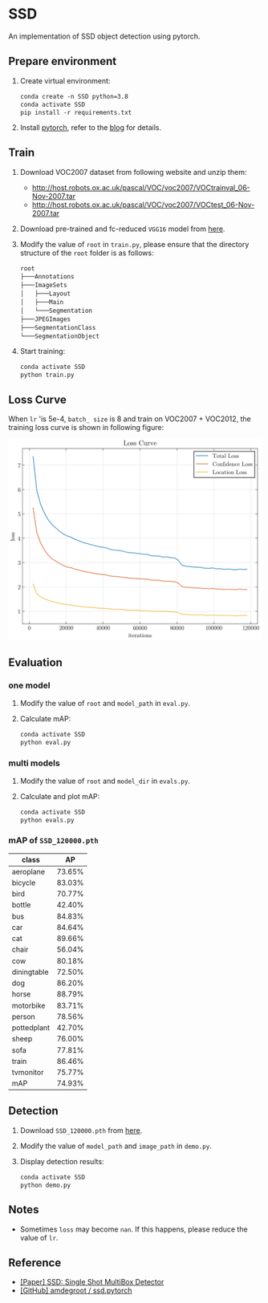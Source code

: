 # SSD
An implementation of SSD object detection using pytorch.

## Prepare environment
1. Create virtual environment:

    ```shell
    conda create -n SSD python=3.8
    conda activate SSD
    pip install -r requirements.txt
    ```

2. Install [pytorch](https://pytorch.org/), refer to the [blog](https://blog.csdn.net/qq_23013309/article/details/103965619) for details.


## Train
1. Download VOC2007 dataset from following website and unzip them:
   * http://host.robots.ox.ac.uk/pascal/VOC/voc2007/VOCtrainval_06-Nov-2007.tar
   * http://host.robots.ox.ac.uk/pascal/VOC/voc2007/VOCtest_06-Nov-2007.tar

2. Download pre-trained and fc-reduced `VGG16` model from [here](https://github.com/zhiyiYo/SSD/releases/download/v1.0.0/vgg16_reducedfc.pth).

3. Modify the value of `root` in `train.py`, please ensure that the directory structure of the `root` folder is as follows:

    ```txt
    root
    ├───Annotations
    ├───ImageSets
    │   ├───Layout
    │   ├───Main
    │   └───Segmentation
    ├───JPEGImages
    ├───SegmentationClass
    └───SegmentationObject
    ```

4. Start training:

    ```shell
    conda activate SSD
    python train.py
    ```

## Loss Curve
When `lr` 'is 5e-4, `batch_ size` is 8 and train on VOC2007 + VOC2012, the training loss curve is shown in following figure:

![损失曲线](resource/image/损失曲线.png)

## Evaluation
### one model
1. Modify the value of `root` and `model_path` in `eval.py`.
2. Calculate mAP:

    ```sh
    conda activate SSD
    python eval.py
    ```

### multi models
1. Modify the value of `root` and `model_dir` in `evals.py`.
2. Calculate and plot mAP:

    ```shell
    conda activate SSD
    python evals.py
    ```

### mAP of `SSD_120000.pth`

| class       | AP     |
| ----------- | ------ |
| aeroplane   | 73.65% |
| bicycle     | 83.03% |
| bird        | 70.77% |
| bottle      | 42.40% |
| bus         | 84.83% |
| car         | 84.64% |
| cat         | 89.66% |
| chair       | 56.04% |
| cow         | 80.18% |
| diningtable | 72.50% |
| dog         | 86.20% |
| horse       | 88.79% |
| motorbike   | 83.71% |
| person      | 78.56% |
| pottedplant | 42.70% |
| sheep       | 76.00% |
| sofa        | 77.81% |
| train       | 86.46% |
| tvmonitor   | 75.77% |
| mAP         | 74.93% |


## Detection
1. Download `SSD_120000.pth` from [here](https://github.com/zhiyiYo/SSD/releases/download/v1.1.0/SSD_120000.pth).
2. Modify the value of `model_path` and `image_path` in `demo.py`.
3. Display detection results:

    ```shell
    conda activate SSD
    python demo.py
    ```


## Notes
* Sometimes `loss` may become `nan`. If this happens, please reduce the value of `lr`.


## Reference
* [[Paper] SSD: Single Shot MultiBox Detector](https://arxiv.org/abs/1512.02325)
* [[GitHub] amdegroot / ssd.pytorch](https://github.com/amdegroot/ssd.pytorch)
